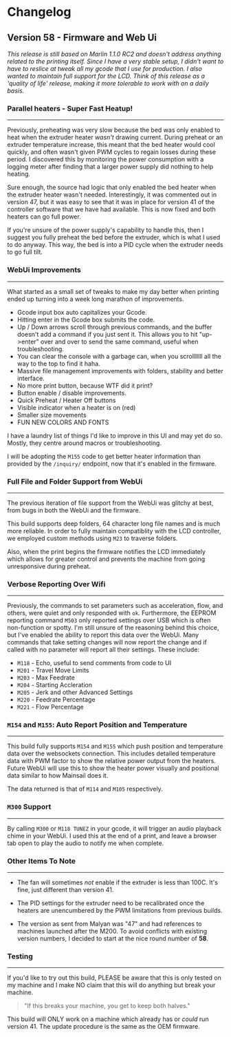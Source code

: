 # Changelog

## Version 58 - Firmware and Web Ui

_This release is still based on Marlin 1.1.0 RC2 and doesn't address anything related to the printing itself. Since I have a very stable setup, I didn't want to have to reslice at tweak all my gcode that I use for production. I also wanted to maintain full support for the LCD. Think of this release as a 'quality of life' release, making it more tolerable to work with on a daily basis._

### Parallel heaters - Super Fast Heatup!
---

Previously, preheating was very slow because the bed was only enabled to heat when the extruder heater _wasn't_ drawing current. During preheat or an extruder temperature increase, this meant that the bed heater would cool quickly, and often wasn't given PWM cycles to regain losses during these period. I discovered this by monitoring the power consumption with a logging meter after finding that a larger power supply did nothing to help heating.

Sure enough, the source had logic that only enabled the bed heater when the extruder heater wasn't needed. Interestingly, it was commented out in version 47, but it was easy to see that it was in place for version 41 of the controller software that we have had available. This is now fixed and both heaters can go full power.

If you're unsure of the power supply's capability to handle this, then I suggest you fully preheat the bed before the extruder, which is what I used to do anyway. This way, the bed is into a PID cycle when the extruder needs to go full tilt.


### WebUi Improvements
---

What started as a small set of tweaks to make my day better when printing ended up turning into a week long marathon of improvements.

- Gcode input box auto capitalizes your Gcode.
- Hitting enter in the Gcode box submits the code.
- Up / Down arrows scroll through previous commands, and the buffer doesn't add a command if you just sent it. This allows you to hit "up->enter" over and over to send the same command, useful when troubleshooting.
- You can clear the console with a garbage can, when you scrolllllll all the way to the top to find it haha.
- Massive file management improvements with folders, stability and better interface.
- No more print button, because WTF did it print?
- Button enable / disable improvements.
- Quick Preheat / Heater Off buttons
- Visible indicator when a heater is on (red)
- Smaller size movements
- FUN NEW COLORS AND FONTS

I have a laundry list of things I'd like to improve in this UI and may yet do so. Mostly, they centre around macros or troubleshooting.

I will be adopting the `M155` code to get better heater information than provided by the `/inquiry/` endpoint, now that it's enabled in the firmware.

### Full File and Folder Support from WebUi
---

The previous iteration of file support from the WebUi was glitchy at best, from bugs in both the WebUi and the firmware. 

This build supports deep folders, 64 character long file names and is much more reliable. In order to fully maintain compatiblity with the LCD controller, we employed custom methods using `M23` to traverse folders. 

Also, when the print begins the firmware notifies the LCD immediately which allows for greater control and prevents the machine from going unresponsive during preheat.

### Verbose Reporting Over Wifi
---

Previously, the commands to set parameters such as acceleration, flow, and others, were quiet and only responded with `ok`. Furthermore, the EEPROM reporting command `M503` only reported settings over USB which is often non-function or spotty. I'm still unsure of the reasoning behind this choice, but I've enabled the ability to report this data over the WebUi. Many commands that take setting changes will now report the change and if called with no parameter will report all their settings. These include:
 
 - `M118` - Echo, useful to send comments from code to UI
 - `M201` - Travel Move Limits
 - `M203` - Max Feedrate
 - `M204` - Starting Accleration
 - `M205` - Jerk and other Advanced Settings
 - `M220` - Feedrate Percentage
 - `M221` - Flow Percentage

 ### `M154` and `M155`: Auto Report Position and Temperature
 ---

 This build fully supports `M154` and `M155` which push position and temperature data over the websockets connection. This includes detailed temperature data with PWM factor to show the relative power output from the heaters. Future WebUi will use this to show the heater power visually and positional data similar to how Mainsail does it.

 The data returned is that of `M114` and `M105` respectively.

 ### `M300` Support
 ---

 By calling `M300` or `M118 TUNEZ` in your gcode, it will trigger an audio playback chime in your WebUi. I used this at the end of a print, and leave a browser tab open to play the audio to notify me when complete.

 ### Other Items To Note
 ---

 - The fan will sometimes _not_ enable if the extruder is less than 100C. It's fine, just different than version 41.

 - The PID settings for the extruder need to be recalibrated once the heaters are unencumbered by the PWM limitations from previous builds.

- The version as sent from Malyan was "47" and had references to machines launched after the M200. To avoid conflicts with existing version numbers, I decided to start at the nice round number of **58**.

### Testing
---

If you'd like to try out this build, PLEASE be aware that this is only tested on my machine and I make NO claim that this will do anything but break your machine.

>"If this breaks your machine, you get to keep both halves."

This build will ONLY work on a machine which already has or _could_ run version 41. The update procedure is the same as the OEM firmware.